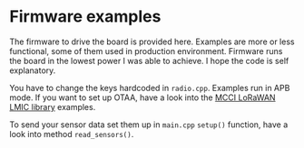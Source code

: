 # Firmware examples

The firmware to drive the board is provided here. Examples are more or less functional, some of them used in production environment. Firmware runs the board in the lowest power I was able to achieve. I hope the code is self explanatory. 

You have to change the keys hardcoded in `radio.cpp`. Examples run in APB mode. If you want to set up OTAA, have a look into the [MCCI LoRaWAN LMIC library](https://github.com/mcci-catena/arduino-lmic/) examples.

To send your sensor data set them up in `main.cpp` `setup()` function, have a look into method `read_sensors()`. 